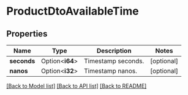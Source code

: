 # ProductDtoAvailableTime

## Properties

Name | Type | Description | Notes
------------ | ------------- | ------------- | -------------
**seconds** | Option<**i64**> | Timestamp seconds. | [optional]
**nanos** | Option<**i32**> | Timestamp nanos. | [optional]

[[Back to Model list]](../README.md#documentation-for-models) [[Back to API list]](../README.md#documentation-for-api-endpoints) [[Back to README]](../README.md)


